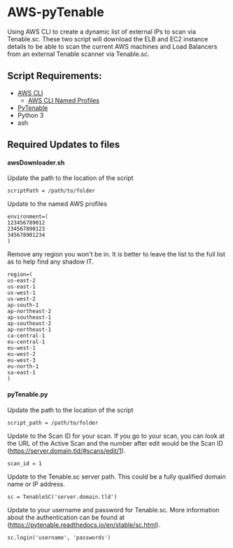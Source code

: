# AWS-pyTenable
Using AWS CLI to create a dynamic list of external IPs to scan via Tenable.sc.  These two script will download the ELB and EC2 instance details to be able to scan the current AWS machines and Load Balancers from an external Tenable scanner via Tenable.sc.

## Script Requirements:
- [AWS CLI](https://docs.aws.amazon.com/cli/latest/userguide/cli-chap-install.html)
  - [AWS CLI Named Profiles](https://docs.aws.amazon.com/cli/latest/userguide/cli-configure-profiles.html)
- [PyTenable](https://pytenable.readthedocs.io/en/stable/)
- Python 3
- ash

## Required Updates to files
#### awsDownloader.sh
Update the path to the location of the script
```
scriptPath = /path/to/folder
```

Update to the named AWS profiles
```
environment=(
123456789012
234567890123
345678901234
)
```

Remove any region you won't be in.  It is better to leave the list to the full list as to help find any shadow IT.
```
region=(
us-east-2
us-east-1
us-west-1
us-west-2
ap-south-1
ap-northeast-2
ap-southeast-1
ap-southeast-2
ap-northeast-1
ca-central-1
eu-central-1
eu-west-1
eu-west-2
eu-west-3
eu-north-1
sa-east-1
)
```



#### pyTenable.py
Update the path to the location of the script
```
script_path = /path/to/folder
```

Update to the Scan ID for your scan.  If you go to your scan, you can look at the URL of the Active Scan and the number after edit would be the Scan ID (https://server.domain.tld/#scans/edit/1).
```
scan_id = 1
```

Update to the Tenable.sc server path.  This could be a fully qualified domain name or IP address.
```
sc = TenableSC('server.domain.tld')
```

Update to your username and password for Tenable.sc.  More information about the authentication can be found at (https://pytenable.readthedocs.io/en/stable/sc.html).
```
sc.login('username', 'passwords')
```
